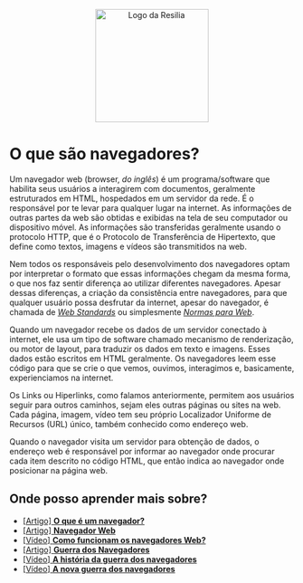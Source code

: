 <!-- VARIAVEIS -->
[web-standards]: https://www.w3.org/standards/
[what-is-a-browser]: https://www.mozilla.org/pt-BR/firefox/browsers/what-is-a-browser/
[navegador-web-wikipedia]: https://pt.wikipedia.org/wiki/Navegador_web
[guerra-dos-navegadores-wikipedia]: https://pt.wikipedia.org/wiki/Guerra_dos_navegadores
[guerra-dos-navegadores-historia]: https://www.youtube.com/watch?v=3yTDZTKwj-o
[nova-guerra-dos-navegadores]: https://www.youtube.com/watch?v=T__tMnXvZUU
[como-funcionam-os-navegadores]: https://www.youtube.com/watch?v=kDy62zaCHZE
<!-- FIM DAS VARIAVEIS -->

<p align="center">
    <img src="./assets/images/resilia_logo.png" alt="Logo da Resilia" width="200px">
</p>

# O que são navegadores?
Um navegador web (browser, _do inglês_) é um programa/software que habilita seus usuários a interagirem com documentos, geralmente estruturados em HTML, hospedados em um servidor da rede. É o responsável por te levar para qualquer lugar na internet. As informações de outras partes da web são obtidas e exibidas na tela de seu computador ou dispositivo móvel. As informações são transferidas geralmente usando o protocolo HTTP, que é o Protocolo de Transferência de Hipertexto, que define como textos, imagens e vídeos são transmitidos na web.

Nem todos os responsáveis pelo desenvolvimento dos navegadores optam por interpretar o formato que essas informações chegam da mesma forma, o que nos faz sentir diferença ao utilizar diferentes navegadores. Apesar dessas diferenças, a criação da consistência entre navegadores, para que qualquer usuário possa desfrutar da internet, apesar do navegador, é chamada de [_Web Standards_](web-standards) ou simplesmente [_Normas para Web_](web-standards).

Quando um navegador recebe os dados de um servidor conectado à internet, ele usa um tipo de software chamado mecanismo de renderização, ou motor de layout, para traduzir os dados em texto e imagens. Esses dados estão escritos em HTML geralmente. Os navegadores leem esse código para que se crie o que vemos, ouvimos, interagimos e, basicamente, experienciamos na internet.

Os Links ou Hiperlinks, como falamos anteriormente, permitem aos usuários seguir para outros caminhos, sejam eles outras páginas ou sites na web. Cada página, imagem, vídeo tem seu próprio Localizador Uniforme de Recursos (URL) único, também conhecido como endereço web.

Quando o navegador visita um servidor para obtenção de dados, o endereço web é responsável por informar ao navegador onde procurar cada item descrito no código HTML, que então indica ao navegador onde posicionar na página web.

## Onde posso aprender mais sobre?
- [[Artigo] **O que é um navegador?**][what-is-a-browser]
- [[Artigo] **Navegador Web**][navegador-web-wikipedia]
- [[Vídeo] **Como funcionam os navegadores Web?**][como-funcionam-os-navegadores]
- [[Artigo] **Guerra dos Navegadores**][guerra-dos-navegadores-wikipedia]
- [[Vídeo] **A história da guerra dos navegadores** ][guerra-dos-navegadores-historia]
- [[Vídeo] **A nova guerra dos navegadores**][nova-guerra-dos-navegadores]
